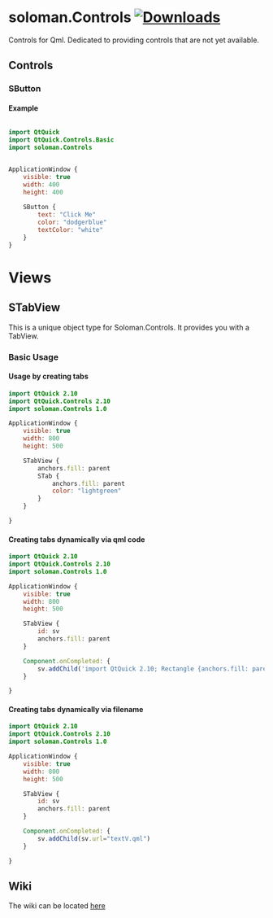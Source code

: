 # soloman.Controls  [![Downloads](https://pepy.tech/badge/soloman-controls)](https://pepy.tech/project/soloman-controls)
Controls for Qml. Dedicated to providing controls that are not yet available.

## Controls

### SButton

#### Example

```qml

import QtQuick
import QtQuick.Controls.Basic
import soloman.Controls


ApplicationWindow {
    visible: true
    width: 400
    height: 400
    
    SButton {
        text: "Click Me"
        color: "dodgerblue"
        textColor: "white"
    }
}

```

# Views

## STabView
This is a unique object type for Soloman.Controls. It provides you with a TabView.

### Basic Usage
#### Usage by creating tabs
```qml
import QtQuick 2.10
import QtQuick.Controls 2.10
import soloman.Controls 1.0

ApplicationWindow {
    visible: true
    width: 800
    height: 500

    STabView {
        anchors.fill: parent
        STab {
            anchors.fill: parent
            color: "lightgreen"
        }
    }

}

```

#### Creating tabs dynamically via qml code
```qml
import QtQuick 2.10
import QtQuick.Controls 2.10
import soloman.Controls 1.0

ApplicationWindow {
    visible: true
    width: 800
    height: 500

    STabView {
        id: sv
        anchors.fill: parent
    }

    Component.onCompleted: {
        sv.addChild('import QtQuick 2.10; Rectangle {anchors.fill: parent;}')
    }

}

```

#### Creating tabs dynamically via filename
```qml
import QtQuick 2.10
import QtQuick.Controls 2.10
import soloman.Controls 1.0

ApplicationWindow {
    visible: true
    width: 800
    height: 500

    STabView {
        id: sv
        anchors.fill: parent
    }

    Component.onCompleted: {
        sv.addChild(sv.url="textV.qml")
    }

}

```


## Wiki

The wiki can be located [here](https://github.com/deuteronomy-works/soloman.Controls/wiki)
